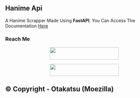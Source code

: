 ## Hanime Api
A Hanime Scrapper Made Using **FastAPI**.
You Can Access The Documentation [Here](https://ApiKatsu.otakatsu.studio/docs)


### Reach Me

<p align="center"><a href="https://discord.otakatsu.studio"> <img src="https://img.shields.io/badge/Discord%20Server-pink?style=for-the-badge" width="220" height="38.45"/></a></p>

<p align="center"><a href="https://Telegram.otakatsu.studio"> <img src="https://img.shields.io/badge/Telegram%20Channel-blue?style=for-the-badge" width="220" height="38.45"/></a></p>

## © Copyright - Otakatsu (Moezilla) 
